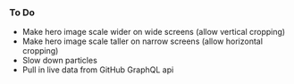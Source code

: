 ### To Do

* Make hero image scale wider on wide screens (allow vertical cropping)
* Make hero image scale taller on narrow screens (allow horizontal cropping)
* Slow down particles
* Pull in live data from GitHub GraphQL api

